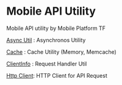 # Mobile API Utility 
Mobile API utility by Mobile Platform TF
                                                      
[Async Util](async.md) : Asynchronos Utility
 
[Cache](cache.md) : Cache Utility (Memory, Memcache)

[ClientInfo](client.md) : Request Handler Util

[Http Client](http-client.md): HTTP Client for API Request
